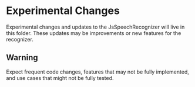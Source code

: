 # Experimental Changes

Experimental changes and updates to the JsSpeechRecognizer will live in this folder. These updates may be improvements or new features for the recognizer.

## Warning

Expect frequent code changes, features that may not be fully implemented, and use cases that might not be fully tested.